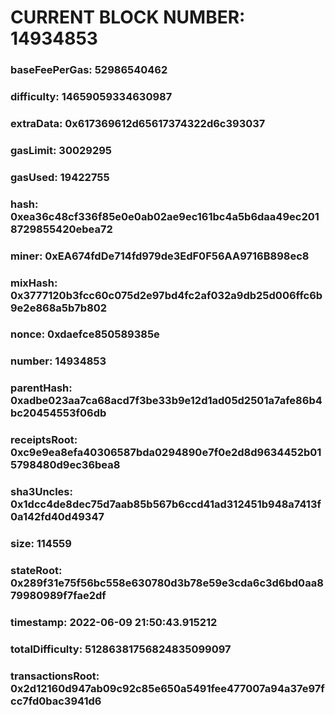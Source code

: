 # CURRENT BLOCK NUMBER: 14934853

### baseFeePerGas: 52986540462
### difficulty: 14659059334630987
### extraData: 0x617369612d65617374322d6c393037
### gasLimit: 30029295
### gasUsed: 19422755
### hash: 0xea36c48cf336f85e0e0ab02ae9ec161bc4a5b6daa49ec2018729855420ebea72
### miner: 0xEA674fdDe714fd979de3EdF0F56AA9716B898ec8
### mixHash: 0x3777120b3fcc60c075d2e97bd4fc2af032a9db25d006ffc6b9e2e868a5b7b802
### nonce: 0xdaefce850589385e
### number: 14934853
### parentHash: 0xadbe023aa7ca68acd7f3be33b9e12d1ad05d2501a7afe86b4bc20454553f06db
### receiptsRoot: 0xc9e9ea8efa40306587bda0294890e7f0e2d8d9634452b015798480d9ec36bea8
### sha3Uncles: 0x1dcc4de8dec75d7aab85b567b6ccd41ad312451b948a7413f0a142fd40d49347
### size: 114559
### stateRoot: 0x289f31e75f56bc558e630780d3b78e59e3cda6c3d6bd0aa879980989f7fae2df
### timestamp: 2022-06-09 21:50:43.915212
### totalDifficulty: 51286381756824835099097
### transactionsRoot: 0x2d12160d947ab09c92c85e650a5491fee477007a94a37e97fcc7fd0bac3941d6
